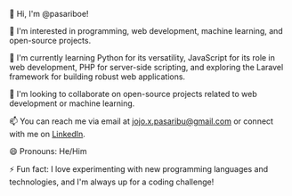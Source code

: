 👋 Hi, I'm @pasariboe!

👀 I'm interested in programming, web development, machine learning, and open-source projects.

🌱 I'm currently learning Python for its versatility, JavaScript for its role in web development, PHP for server-side scripting, and exploring the Laravel framework for building robust web applications.

💞️ I'm looking to collaborate on open-source projects related to web development or machine learning.

📫 You can reach me via email at [jojo.x.pasaribu@gmail.com](mailto:jojo.x.pasaribu@gmail.com) or connect with me on [LinkedIn](https://www.linkedin.com/in/joseph-pasaribu).

😄 Pronouns: He/Him

⚡ Fun fact: I love experimenting with new programming languages and technologies, and I'm always up for a coding challenge!

<!---
pasariboe/pasariboe is a ✨ special ✨ repository because its `README.md` (this file) appears on your GitHub profile.
You can click the Preview link to take a look at your changes.
--->
